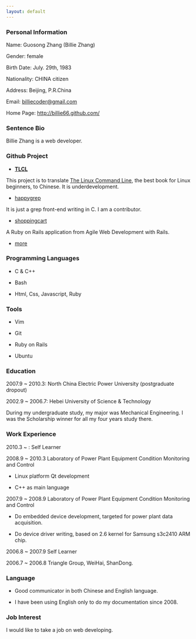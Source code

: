 ```yaml
---
layout: default 
---
```


### Personal Information

Name: Guosong Zhang (Billie Zhang)

Gender: female

Birth Date: July. 29th, 1983

Nationality: CHINA citizen

Address: Beijing, P.R.China

Email: billiecoder@gmail.com

Home Page: <http://billie66.github.com/>

### Sentence Bio

Billie Zhang is a web developer.

### Github Project

* [__TLCL__](https://github.com/billie66/TLCL)

This project is to translate [The Linux Command Line](http://linuxcommand.org), 
the best book for Linux beginners, to Chinese. It is underdevelopment.

* [happygrep](http://happypeter.github.com/happygrep/index.html)

It is just a grep front-end writing in C. I am a contributor.

* [shoppingcart](https://github.com/billie66/shoppingcart)

A Ruby on Rails application from Agile Web Development with Rails. 

* [more](https://github.com/billie66) 

### Programming Languages

* C & C++ 

* Bash 

* Html, Css, Javascript, Ruby 

### Tools 

* Vim

* Git

* Ruby on Rails

* Ubuntu 

### Education

2007.9 ~ 2010.3: North China Electric Power University (postgraduate dropout)

2002.9 ~ 2006.7: Hebei University of Science & Technology

During my undergraduate study, my major was Mechanical Engineering. I
was the Scholarship winner for all my four years study there.  

### Work Experience

2010.3 ~ : Self Learner 

2008.9 ~ 2010.3 Laboratory of Power Plant Equipment Condition
Monitoring and Control

* Linux platform Qt development

* C++ as main language 

2007.9 ~ 2008.9 Laboratory of Power Plant Equipment Condition
Monitoring and Control

* Do embedded device development, targeted for power plant data acquisition. 

* Do device driver writing, based on 2.6 kernel for Samsung s3c2410 ARM chip.  

2006.8 ~ 2007.9 Self Learner

2006.7 ~ 2006.8 Triangle Group, WeiHai, ShanDong.  

### Language

* Good communicator in both Chinese and English language. 

* I have been using English only to do my documentation since 2008. 

### Job Interest

I would like to take a job on web developing.
